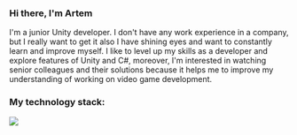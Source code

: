 ### Hi there, I'm Artem
I'm a junior Unity developer. I don't have any work experience in a company, but I really want to get it also I have shining eyes and want to constantly learn and improve myself. I like to level up my skills as a developer and explore features of Unity and C#, moreover, I'm interested in watching senior colleagues and their solutions because it helps me to improve my understanding of working on video game development.


### My technology stack:
<img src="https://img.shields.io/endpoint?style=for-the-badge/C#-8A2BE2?style=for-the-badge&logo=C&logoColor=FFFFFF"/>
